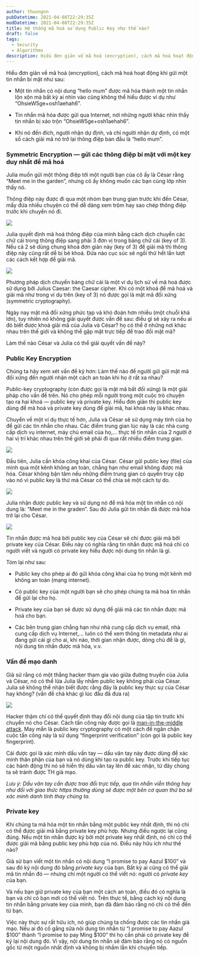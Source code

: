 ```yaml
---
author: thuongnn
pubDatetime: 2021-04-08T22:29:35Z
modDatetime: 2021-04-08T22:29:35Z
title: Hệ thống mã hoá sử dụng Public Key như thế nào?
draft: false
tags:
  - Security
  - Algorithms
description: Hiểu đơn giản về mã hoá (encryption), cách mã hoá hoạt động khi gửi một tin nhắn bí mật.
---
```


Hiểu đơn giản về mã hoá (encryption), cách mã hoá hoạt động khi gửi một tin nhắn bí mật như sau:

- Một tin nhắn có nội dung “hello mum” được mã hóa thành một tin nhắn lộn xộn mà bất kỳ ai nhìn vào cũng không thể hiểu được ví dụ như “OhsieW5ge+osh1aehah6”.

- Tin nhắn mã hóa được gửi qua Internet, nơi những người khác nhìn thấy tin nhắn bị xáo trộn “OhsieW5ge+osh1aehah6”.

- Khi nó đến đích, người nhận dự định, và chỉ người nhận dự định, có một số cách giải mã nó trở lại thông điệp ban đầu là “hello mum”.

### Symmetric Encryption — gửi các thông điệp bí mật với một key duy nhất để mã hoá

Julia muốn gửi một thông điệp tới một người bạn của cô ấy là César rằng “Meet me in the garden”, nhưng cô ấy không muốn các bạn cùng lớp nhìn thấy nó.

Thông điệp này được đi qua một nhóm bạn trung gian trước khi đến César, mấy đứa nhiều chuyện có thể dễ dàng xem trộm hay sao chép thông điệp trước khi chuyển nó đi.

![](https://github.com/user-attachments/assets/6a69fdfb-d498-484a-82ff-bfcf3666899d)

Julia quyết định mã hoá thông điệp của mình bằng cách dịch chuyển các chữ cái trong thông điệp sang phải 3 đơn vị trong bảng chữ cái (key of 3). Nếu cả 2 sẽ dùng chung khoá đơn giản này (key of 3) để giải mã thì thông điệp này cũng rất dễ bị bẻ khoá. Đứa nào cục súc sẽ ngồi thử hết lần lượt các cách kết hợp để giải mã.

![](https://github.com/user-attachments/assets/e6a0ddbd-843f-4abd-a343-c755bab30e3b)

Phương pháp dịch chuyển bảng chữ cái là một ví dụ lịch sử về mã hoá được sử dụng bởi Julius Caesar: the Caesar cipher. Khi có một khoá để mã hoá và giải mã như trong ví dụ trên (key of 3) nó được gọi là mật mã đối xứng (symmetric cryptography).

Ngày nay mật mã đối xứng phức tạp và khó đoán hơn nhiều (một chuỗi khá lớn), tuy nhiên nó không giải quyết được vấn đề sau: điều gì sẽ xảy ra nếu ai đó biết được khoá giải mã của Julia và César? họ có thể ở những nơi khác nhau trên thế giới và không thể gặp mặt trực tiếp để trao đổi mật mã?

Làm thế nào César và Julia có thể giải quyết vấn đề này?

### Public Key Encryption

Chúng ta hãy xem xét vấn đề kỹ hơn: Làm thế nào để người gửi gửi mật mã đối xứng đến người nhận một cách an toàn khi họ ở rất xa nhau?

Public-key cryptography (còn được gọi là mật mã bất đối xứng) là một giải pháp cho vấn đề trên. Nó cho phép mỗi người trong một cuộc trò chuyện tạo ra hai khoá — public key và private key. Hiểu đơn giản thì public key dùng để mã hoá và private key dùng để giải mã, hai khoá này là khác nhau.

Chuyển về một ví dụ thực tế hơn, Julia và César sẽ sử dụng máy tính của họ để gửi các tin nhắn cho nhau. Các điểm trung gian lúc này là các nhà cung cấp dịch vụ internet, máy chủ email của họ,… thực tế tin nhắn của 2 người ở hai vị trí khác nhau trên thế giới sẽ phải đi qua rất nhiều điểm trung gian.

![](https://github.com/user-attachments/assets/165ef609-a811-4776-a30b-fa9a0f7d08a1)

Đầu tiên, Julia cần khóa công khai của César. César gửi public key (file) của mình qua một kênh không an toàn, chẳng hạn như email không được mã hóa. César không bận tâm nếu những điểm trung gian có quyền truy cập vào nó vì public key là thứ mà César có thể chia sẻ một cách tự do.

![](https://github.com/user-attachments/assets/786f6e72-521e-4f01-9085-2fb0947c40a8)

Julia nhận được public key và sử dụng nó để mã hóa một tin nhắn có nội dung là: “Meet me in the graden”. Sau đó Julia gửi tin nhắn đã được mã hóa trở lại cho César.

![](https://github.com/user-attachments/assets/28ddaa4f-d860-4770-83fa-6c480b561a82)

Tin nhắn được mã hoá bởi public key của César sẽ chỉ được giải mã bởi private key của César. Điều này có nghĩa rằng tin nhắn được mã hoá chỉ có người viết và người có private key hiểu được nội dung tin nhắn là gì.

Tóm lại như sau:

- Public key cho phép ai đó gửi khóa công khai của họ trong một kênh mở không an toàn (mạng internet).

- Có public key của một người bạn sẽ cho phép chúng ta mã hoá tin nhắn để gửi lại cho họ.

- Private key của bạn sẽ được sử dụng để giải mã các tin nhắn được mã hoá cho bạn.

- Các bên trung gian chẳng hạn như nhà cung cấp dịch vụ email, nhà cung cấp dịch vụ Internet,… luôn có thể xem thông tin metadata như ai đang gửi cái gì cho ai, khi nào, thời gian nhận được, dòng chủ đề là gì, nội dung tin nhắn được mã hóa, v.v.

### Vấn đề mạo danh

Giả sử rằng có một thằng hacker tham gia vào giữa đường truyền của Julia và César, nó có thể lừa Julia lấy nhầm public key không phải của César. Julia sẽ không thể nhận biết được rằng đây là public key thực sự của César hay không? (vấn đề chả khác gì lúc đầu đã đưa ra)

![](https://github.com/user-attachments/assets/6ca48721-684e-4b5d-9f35-d5755fb71a49)

Hacker thậm chí có thể quyết định thay đổi nội dung của tập tin trước khi chuyển nó cho César. Cách tấn công này được gọi là [man-in-the-middle attack](https://vi.wikipedia.org/wiki/T%E1%BA%A5n_c%C3%B4ng_xen_gi%E1%BB%AFa). May mắn là public key cryptography có một cách để ngăn chặn cuộc tấn công này là sử dụng “fingerprint verification” (còn gọi là public key fingerprint).

Cái được gọi là xác minh dấu vấn tay — dấu vân tay này được dùng để xác minh thân phận của bạn và nó dùng khi tạo ra public key. Trước khi tiếp tục các hành động thì nó sẽ hiển thị dấu vân tay lên để xác nhận, từ đây chúng ta sẽ tránh được TH giả mạo.

_Lưu ý: Dấu vân tay cần được trao đổi trực tiếp, qua tin nhắn viễn thông hay như đối với giao thức https thường dùng sẽ được một bên cơ quan thứ ba sẽ xác minh danh tính thay chúng ta._

### Private key

Khi chúng ta mã hóa một tin nhắn bằng một public key nhất định, thì nó chỉ có thể được giải mã bằng private key phù hợp. Nhưng điều ngược lại cũng đúng. Nếu một tin nhắn được ký bởi một private key nhất định, nó chỉ có thể được giải mã bằng public key phù hợp của nó. Điều này hữu ích như thế nào?

Giả sử bạn viết một tin nhắn có nội dung “I promise to pay Aazul $100” và sau đó ký nội dung đó bằng _private key_ của bạn. Bất kỳ ai cũng có thể giải mã tin nhắn đó — nhưng chỉ một người có thể viết nó: người có _private key_ của bạn.

Và nếu bạn giữ private key của bạn một cách an toàn, điều đó có nghĩa là bạn và chỉ có bạn mới có thể viết nó. Trên thực tế, bằng cách ký nội dung tin nhắn bằng private key của mình, bạn đã đảm bảo rằng nó chỉ có thể đến từ bạn.

Việc này thực sự rất hữu ích, nó giúp chúng ta chống được các tin nhắn giả mạo. Nếu ai đó cố gắng sửa nội dung tin nhắn từ “I promise to pay Aazul $100” thành “I promise to pay Ming $100” thì họ cần phải có private key để ký lại nội dung đó. Vì vậy, nội dung tin nhắn sẽ đảm bảo rằng nó có nguồn gốc từ một nguồn nhất định và không bị nhầm lẫn khi chuyển tiếp.
